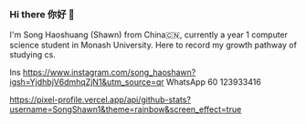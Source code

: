 ### Hi there 你好 👋

I'm Song Haoshuang (Shawn) from China🇨🇳, currently a year 1 computer science student in Monash University. Here to record my growth pathway of studying cs.

Ins  https://www.instagram.com/song_haoshawn?igsh=YjdhbjV6dmhqZjN1&utm_source=qr
WhatsApp  60 123933416

https://pixel-profile.vercel.app/api/github-stats?username=SongShawn1&theme=rainbow&screen_effect=true


